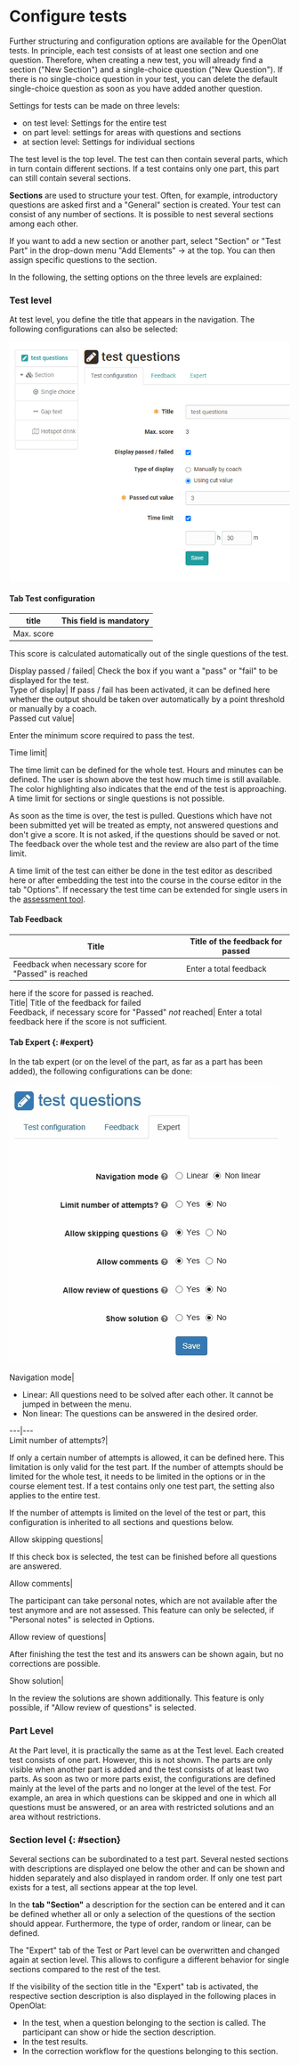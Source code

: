 # Configure tests

Further structuring and configuration options are available for the OpenOlat
tests. In principle, each test consists of at least one section and one
question. Therefore, when creating a new test, you will already find a section
("New Section") and a single-choice question ("New Question"). If there is no
single-choice question in your test, you can delete the default single-choice
question as soon as you have added another question.

Settings for tests can be made on three levels:

  * on test level: Settings for the entire test
  * on part level: settings for areas with questions and sections
  * at section level: Settings for individual sections

The test level is the top level. The test can then contain several parts,
which in turn contain different sections. If a test contains only one part,
this part can still contain several sections.

 **Sections** are used to structure your test. Often, for example,
introductory questions are asked first and a "General" section is created.
Your test can consist of any number of sections. It is possible to nest
several sections among each other.

If you want to add a new section or another part, select "Section" or "Test
Part" in the drop-down menu "Add Elements" → at the top. You can then assign
specific questions to the section.

In the following, the setting options on the three levels are explained:

###  Test level

At test level, you define the title that appears in the navigation. The
following configurations can also be selected:

![](assets/test_configuration.png)

#### Tab Test configuration

title| This field is mandatory  
---|---  
Max. score|

This score is calculated automatically out of the single questions of the
test.

  
  
  
Display passed / failed| Check the box if you want a "pass" or "fail" to be
displayed for the test.  
Type of display| If pass / fail has been activated, it can be defined here
whether the output should be taken over automatically by a point threshold or
manually by a coach.  
Passed cut value|

Enter the minimum score required to pass the test.  
  
Time limit|

The time limit can be defined for the whole test. Hours and minutes can be
defined. The user is shown above the test how much time is still available.
The color highlighting also indicates that the end of the test is approaching.
A time limit for sections or single questions is not possible.

As soon as the time is over, the test is pulled. Questions which have not been
submitted yet will be treated as empty, not answered questions and don't give
a score. It is not asked, if the questions should be saved or not. The
feedback over the whole test and the review are also part of the time limit.

  

A time limit of the test can either be done in the test editor as described
here or after embedding the test into the course in the course editor in the
tab "Options". If necessary the test time can be extended for single users in
the [assessment tool](../course_operation/Assessment_tool_-_overview.md).  
  
  

#### Tab Feedback

Title| Title of the feedback for passed  
---|---  
Feedback when necessary score for "Passed" is reached| Enter a total feedback
here if the score for passed is reached.  
Title| Title of the feedback for failed  
Feedback, if necessary score for "Passed" _not_ reached| Enter a total
feedback here if the score is not sufficient.  
  
  

#### Tab Expert {: #expert}

In the tab expert (or on the level of the part, as far as a part has been
added), the following configurations can be done:

![](assets/expert.jpg)  

Navigation mode|

  * Linear: All questions need to be solved after each other. It cannot be jumped in between the menu.
  * Non linear: The questions can be answered in the desired order.

  
---|---  
Limit number of attempts?|

If only a certain number of attempts is allowed, it can be defined here. This
limitation is only valid for the test part. If the number of attempts should
be limited for the whole test, it needs to be limited in the options or in the
course element test. If a test contains only one test part, the setting also
applies to the entire test.

If the number of attempts is limited on the level of the test or part, this
configuration is inherited to all sections and questions below.  
  
Allow skipping questions|

If this check box is selected, the test can be finished before all questions
are answered.

  
  
  
Allow comments|

The participant can take personal notes, which are not available after the
test anymore and are not assessed. This feature can only be selected, if
"Personal notes" is selected in Options.

  
  
  
Allow review of questions|

After finishing the test the test and its answers can be shown again, but no
corrections are possible.

  
  
  
Show solution|

In the review the solutions are shown additionally. This feature is only
possible, if "Allow review of questions" is selected.  
  
###  Part Level

At the Part level, it is practically the same as at the Test level. Each
created test consists of one part. However, this is not shown. The parts are
only visible when another part is added and the test consists of at least two
parts. As soon as two or more parts exist, the configurations are defined
mainly at the level of the parts and no longer at the level of the test. For
example, an area in which questions can be skipped and one in which all
questions must be answered, or an area with restricted solutions and an area
without restrictions.

  

###  Section level {: #section}

Several sections can be subordinated to a test part. Several nested sections
with descriptions are displayed one below the other and can be shown and
hidden separately and also displayed in random order. If only one test part
exists for a test, all sections appear at the top level.

In the **tab "Section"** a description for the section can be entered and it
can be defined whether all or only a selection of the questions of the section
should appear. Furthermore, the type of order, random or linear, can be
defined.

The "Expert" tab of the Test or Part level can be overwritten and changed
again at section level. This allows to configure a different behavior for
single sections compared to the rest of the test.

If the visibility of the section title in the "Expert" tab is activated, the
respective section description is also displayed in the following places in
OpenOlat:

  * In the test, when a question belonging to the section is called. The participant can show or hide the section description.
  * In the test results.
  * In the correction workflow for the questions belonging to this section.

  

